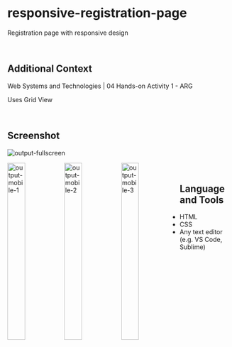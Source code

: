 # responsive-registration-page

Registration page with responsive design

<br>

## Additional Context

Web Systems and Technologies | 04 Hands-on Activity 1 - ARG

Uses Grid View

<br>

## Screenshot

![output-fullscreen](https://user-images.githubusercontent.com/84888155/142340768-0f8e4509-8e99-4830-a485-dc252b23eff2.PNG)

<div style="float: left;">
  <img src="https://user-images.githubusercontent.com/84888155/142340781-c3b1a2e3-920f-4b35-8d34-27c7052705b5.PNG" alt="output-mobile-1" width="32%">
  <img src="https://user-images.githubusercontent.com/84888155/142340786-148556ee-8eb7-4d51-a6eb-9e1cd5f00d61.PNG" alt="output-mobile-2" width="32%">
  <img src="https://user-images.githubusercontent.com/84888155/142340789-5c23da10-8f7a-4de4-b7f9-974eac22e7b9.PNG" alt="output-mobile-3" width="32%">
</div>
  
<br>

## Language and Tools

- HTML
- CSS
- Any text editor (e.g. VS Code, Sublime)
